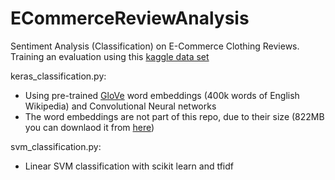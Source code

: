 # ECommerceReviewAnalysis

Sentiment Analysis (Classification) on E-Commerce Clothing Reviews.
Training an evaluation using this [kaggle data set](https://www.kaggle.com/nicapotato/womens-ecommerce-clothing-reviews)

keras_classification.py:
- Using pre-trained [GloVe](https://nlp.stanford.edu/projects/glove/) word embeddings (400k words of English Wikipedia) and Convolutional Neural networks
- The word embeddings are not part of this repo, due to their size (822MB you can downlaod it from [here](http://nlp.stanford.edu/data/glove.6B.zip))

svm_classification.py:
- Linear SVM classification with scikit learn and tfidf
